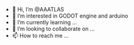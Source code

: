 - 👋 Hi, I’m @AAATLAS
- 👀 I’m interested in GODOT engine and arduino
- 🌱 I’m currently learning ...
- 💞️ I’m looking to collaborate on ...
- 📫 How to reach me ...

<!---
AAATLAS1/AAATLAS1 is a ✨ special ✨ repository because its `README.md` (this file) appears on your GitHub profile.
You can click the Preview link to take a look at your changes.
--->
